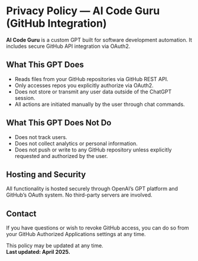 # Privacy Policy — AI Code Guru (GitHub Integration)

**AI Code Guru** is a custom GPT built for software development automation. It includes secure GitHub API integration via OAuth2.

## What This GPT Does

- Reads files from your GitHub repositories via GitHub REST API.
- Only accesses repos you explicitly authorize via OAuth2.
- Does not store or transmit any user data outside of the ChatGPT session.
- All actions are initiated manually by the user through chat commands.

## What This GPT Does Not Do

- Does not track users.
- Does not collect analytics or personal information.
- Does not push or write to any GitHub repository unless explicitly requested and authorized by the user.

## Hosting and Security

All functionality is hosted securely through OpenAI’s GPT platform and GitHub’s OAuth system. No third-party servers are involved.

## Contact

If you have questions or wish to revoke GitHub access, you can do so from your GitHub Authorized Applications settings at any time.

This policy may be updated at any time.  
**Last updated: April 2025.**
